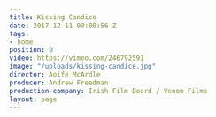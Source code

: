 ```yaml
---
title: Kissing Candice
date: 2017-12-11 09:00:56 Z
tags:
- home
position: 0
video: https://vimeo.com/246792591
image: "/uploads/kissing-candice.jpg"
director: Aoife McArdle
producer: Andrew Freedman
production-company: Irish Film Board / Venom Films
layout: page
---
```


